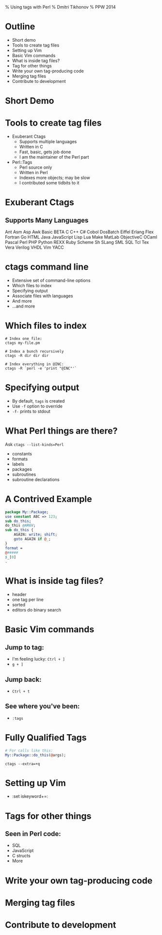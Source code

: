 % Using tags with Perl
% Dmitri Tikhonov
% PPW 2014

# Outline

- Short demo
- Tools to create tag files
- Setting up Vim
- Basic Vim commands
- What is inside tag files?
- Tag for other things
- Write your own tag-producing code
- Merging tag files
- Contribute to development

# Short Demo

# Tools to create tag files

- Exuberant Ctags
    - Supports multiple languages
    - Written in C
    - Fast, basic, gets job done
    - I am the maintainer of the Perl part
- Perl::Tags
    - Perl source only
    - Written in Perl
    - Indexes more objects; may be slow
    - I contributed some tidbits to it

# Exuberant Ctags

## Supports Many Languages

Ant Asm Asp Awk Basic BETA C C++ C# Cobol DosBatch Eiffel Erlang Flex
Fortran Go HTML Java JavaScript Lisp Lua Make MatLab ObjectiveC OCaml
Pascal Perl PHP Python REXX Ruby Scheme Sh SLang SML SQL Tcl Tex Vera
Verilog VHDL Vim YACC

# ctags command line

- Extensive set of command-line options
- Which files to index
- Specifying output
- Associate files with languages
- And more
- ...and more

# Which files to index

~~~
# Index one file:
ctags my-file.pm

# Index a bunch recursively
ctags -R dir dir dir

# Index everything in @INC:
ctags -R `perl -e 'print "@INC"'`
~~~

# Specifying output

- By default, `tags` is created
- Use `-f` option to override
- `-f-` prints to stdout

# What Perl things are there?

Ask `ctags --list-kinds=Perl`

- constants
- formats
- labels
- packages
- subroutines
- subroutine declarations

# A Contrived Example

~~~perl
package My::Package;
use constant ABC => 123;
sub do_this;
do_this @ARGV;
sub do_this {
    AGAIN: write; shift;
    goto AGAIN if @_;
}
format =
@#####
$_[0]
.
~~~

# What is inside tag files?

- header
- one tag per line
- sorted
- editors do binary search

# Basic Vim commands

## Jump to tag:

- I'm feeling lucky: `Ctrl + ]`
- `g + ]`

## Jump back:
- `Ctrl + t`

## See where you've been:

- `:tags`

# Fully Qualified Tags

~~~perl
# For calls like this:
My::Package::do_this(@args);
~~~

`ctags --extra=+q`

# Setting up Vim

- :set iskeyword+=:

# Tags for other things

## Seen in Perl code:

- SQL
- JavaScript
- C structs
- More

# Write your own tag-producing code

# Merging tag files

# Contribute to development

